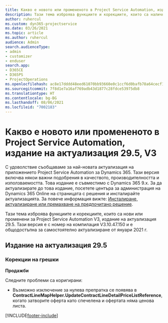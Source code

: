 ```yaml
---
title: Какво е новото или промененото в Project Service Automation, издание на актуализация 29.5, актуална корекция, V3
description: Тази тема изброява функциите и корекциите, които са налични за актуализацията на Project Service Automation, издание 29.5, актуална корекция, V3.
author: ruhercul
ms.custom: dyn365-projectservice
ms.date: 03/26/2021
ms.topic: article
ms.author: ruhercul
audience: Admin
search.audienceType:
- admin
- customizer
- enduser
search.app:
- D365CE
- D365PS
- ProjectOperations
ms.openlocfilehash: ac8e17dddd48eed61070bb93660e0c1ccf6d0bafb78a64cecf1b6ab45da7d1a9
ms.sourcegitcommit: 7f8d1e7a16af769adb43d1877c28fdce53975db8
ms.translationtype: HT
ms.contentlocale: bg-BG
ms.lasthandoff: 08/06/2021
ms.locfileid: "7002183"
---
```

# <a name="whats-new-or-changed-in-project-service-automation-update-release-295-v3"></a>Какво е новото или промененото в Project Service Automation, издание на актуализация 29.5, V3

С удоволствие съобщаваме за най-новата актуализация на приложението Project Service Automation за Dynamics 365. Тази версия включва някои важни подобрения в качеството, производителността и използваемостта. Това издание е съвместимо с Dynamics 365 9.x. За да актуализирате до това издание, посетете центъра за администрация на Dynamics 365 Online на страницата с решения и инсталирайте актуализацията. За повече информация вижте: [Инсталиране, актуализиране или премахване на предпочитано решение](/power-platform/admin/install-remove-preferred-solution.md).

Тази тема изброява функциите и корекциите, които са нови или променени за Project Service Automation V3, издание на актуализация 29.5. Тази версия е с номер на компилация V3.10.47.150 и е общодостъпна за самостоятелно актуализиране от януари 2021 г.

## <a name="update-release-295"></a>Издание на актуализация 29.5

### <a name="bug-fixes"></a>Корекции на грешки


**Продажби**

Следните проблеми са коригирани:

- Възможно изключение за нулева препратка се появява в **ContractLineMapHelper.UpdateContractLineDetailPriceListReference**, когато затворите оферта като спечелена и офертата няма ценова листа.


[!INCLUDE[footer-include](../includes/footer-banner.md)]
